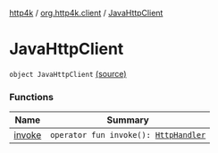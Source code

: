 [http4k](../../index.md) / [org.http4k.client](../index.md) / [JavaHttpClient](./index.md)

# JavaHttpClient

`object JavaHttpClient` [(source)](https://github.com/http4k/http4k/blob/master/http4k-core/src/main/kotlin/org/http4k/client/JavaHttpClient.kt#L16)

### Functions

| Name | Summary |
|---|---|
| [invoke](invoke.md) | `operator fun invoke(): `[`HttpHandler`](../../org.http4k.core/-http-handler.md) |

